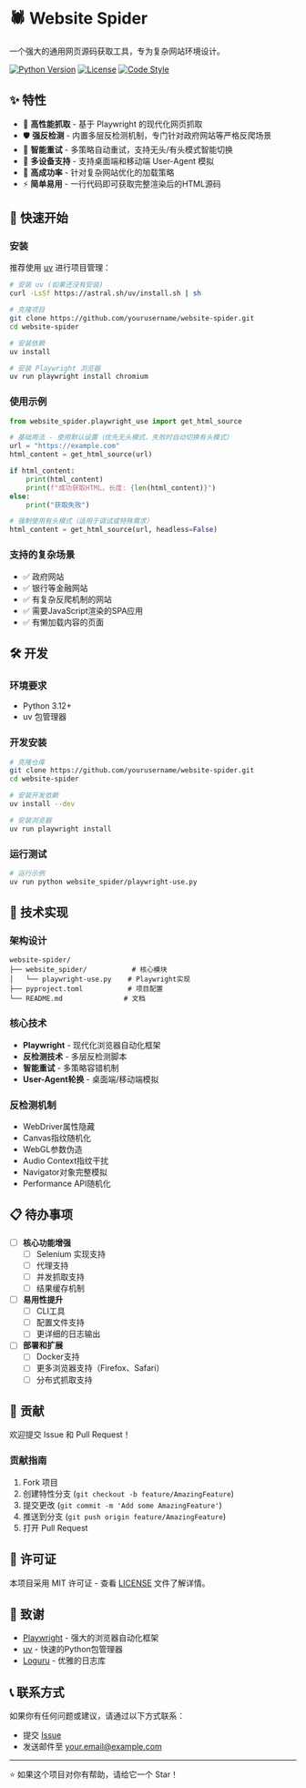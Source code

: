 # 🕷️ Website Spider

一个强大的通用网页源码获取工具，专为复杂网站环境设计。

[![Python Version](https://img.shields.io/badge/python-3.12%2B-blue.svg)](https://python.org)
[![License](https://img.shields.io/badge/license-MIT-green.svg)](LICENSE)
[![Code Style](https://img.shields.io/badge/code%20style-black-000000.svg)](https://github.com/psf/black)

## ✨ 特性

- 🚀 **高性能抓取** - 基于 Playwright 的现代化网页抓取
- 🛡️ **强反检测** - 内置多层反检测机制，专门针对政府网站等严格反爬场景
- 🔄 **智能重试** - 多策略自动重试，支持无头/有头模式智能切换
- 📱 **多设备支持** - 支持桌面端和移动端 User-Agent 模拟
- 🎯 **高成功率** - 针对复杂网站优化的加载策略
- ⚡ **简单易用** - 一行代码即可获取完整渲染后的HTML源码

## 🚀 快速开始

### 安装

推荐使用 [uv](https://github.com/astral-sh/uv) 进行项目管理：

```bash
# 安装 uv (如果还没有安装)
curl -LsSf https://astral.sh/uv/install.sh | sh

# 克隆项目
git clone https://github.com/yourusername/website-spider.git
cd website-spider

# 安装依赖
uv install

# 安装 Playwright 浏览器
uv run playwright install chromium
```

### 使用示例

```python
from website_spider.playwright_use import get_html_source

# 基础用法 - 使用默认设置（优先无头模式，失败时自动切换有头模式）
url = "https://example.com"
html_content = get_html_source(url)

if html_content:
    print(html_content)
    print(f"成功获取HTML，长度: {len(html_content)}")
else:
    print("获取失败")

# 强制使用有头模式（适用于调试或特殊需求）
html_content = get_html_source(url, headless=False)
```

### 支持的复杂场景

- ✅ 政府网站
- ✅ 银行等金融网站
- ✅ 有复杂反爬机制的网站
- ✅ 需要JavaScript渲染的SPA应用
- ✅ 有懒加载内容的页面

## 🛠️ 开发

### 环境要求

- Python 3.12+
- uv 包管理器

### 开发安装

```bash
# 克隆仓库
git clone https://github.com/yourusername/website-spider.git
cd website-spider

# 安装开发依赖
uv install --dev

# 安装浏览器
uv run playwright install
```

### 运行测试

```bash
# 运行示例
uv run python website_spider/playwright-use.py
```

## 🔧 技术实现

### 架构设计

```
website-spider/
├── website_spider/           # 核心模块
│   └── playwright-use.py    # Playwright实现
├── pyproject.toml           # 项目配置
└── README.md               # 文档
```

### 核心技术

- **Playwright** - 现代化浏览器自动化框架
- **反检测技术** - 多层反检测脚本
- **智能重试** - 多策略容错机制
- **User-Agent轮换** - 桌面端/移动端模拟

### 反检测机制

- WebDriver属性隐藏
- Canvas指纹随机化
- WebGL参数伪造
- Audio Context指纹干扰
- Navigator对象完整模拟
- Performance API随机化

## 📋 待办事项

- [ ] **核心功能增强**
  - [ ] Selenium 实现支持
  - [ ] 代理支持
  - [ ] 并发抓取支持
  - [ ] 结果缓存机制
- [ ] **易用性提升**
  - [ ] CLI工具
  - [ ] 配置文件支持
  - [ ] 更详细的日志输出
- [ ] **部署和扩展**
  - [ ] Docker支持
  - [ ] 更多浏览器支持（Firefox、Safari）
  - [ ] 分布式抓取支持

## 🤝 贡献

欢迎提交 Issue 和 Pull Request！

### 贡献指南

1. Fork 项目
2. 创建特性分支 (`git checkout -b feature/AmazingFeature`)
3. 提交更改 (`git commit -m 'Add some AmazingFeature'`)
4. 推送到分支 (`git push origin feature/AmazingFeature`)
5. 打开 Pull Request

## 📄 许可证

本项目采用 MIT 许可证 - 查看 [LICENSE](LICENSE) 文件了解详情。

## 🙏 致谢

- [Playwright](https://playwright.dev/) - 强大的浏览器自动化框架
- [uv](https://github.com/astral-sh/uv) - 快速的Python包管理器
- [Loguru](https://github.com/Delgan/loguru) - 优雅的日志库

## 📞 联系方式

如果你有任何问题或建议，请通过以下方式联系：

- 提交 [Issue](https://github.com/yourusername/website-spider/issues)
- 发送邮件至 [your.email@example.com](mailto:your.email@example.com)

---

⭐ 如果这个项目对你有帮助，请给它一个 Star！
